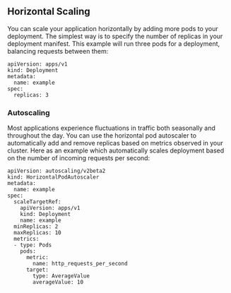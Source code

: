 ## Horizontal Scaling

You can scale your application horizontally by adding more pods to your
deployment. The simplest way is to specify the number of replicas in
your deployment manifest. This example will run three pods for a
deployment, balancing requests between them:

```
apiVersion: apps/v1
kind: Deployment
metadata:
  name: example
spec:
  replicas: 3
```

### Autoscaling

Most applications experience fluctuations in traffic both seasonally and
throughout the day. You can use the horizontal pod autoscaler to
automatically add and remove replicas based on metrics observed in your
cluster. Here as an example which automatically scales deployment based
on the number of incoming requests per second:

```
apiVersion: autoscaling/v2beta2
kind: HorizontalPodAutoscaler
metadata:
  name: example
spec:
  scaleTargetRef:
    apiVersion: apps/v1
    kind: Deployment
    name: example
  minReplicas: 2
  maxReplicas: 10
  metrics:
  - type: Pods
    pods:
      metric:
        name: http_requests_per_second
      target:
        type: AverageValue
        averageValue: 10
```
